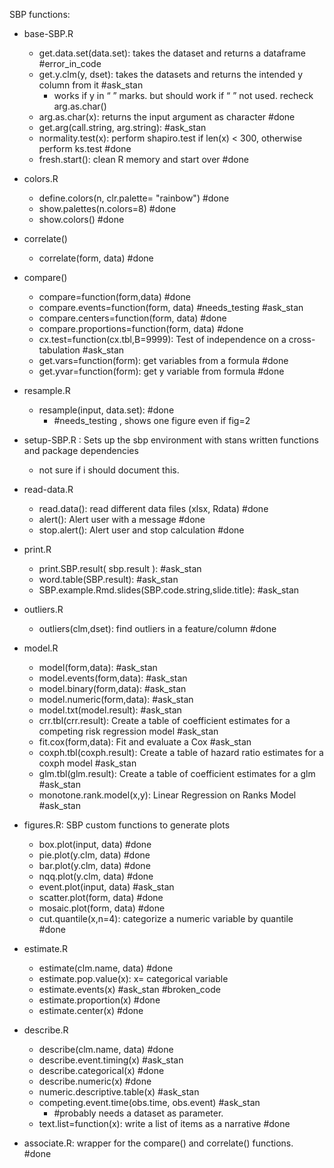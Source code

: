 SBP functions:

- base-SBP.R 
    - get.data.set(data.set): takes the dataset and returns a dataframe #error_in_code 
    - get.y.clm(y, dset): takes the datasets and returns the intended y column from it #ask_stan 
        - works if y in “ ” marks. but should work if “ ” not used. recheck arg.as.char() 
    - arg.as.char(x): returns the input argument as character #done 
    - get.arg(call.string, arg.string): #ask_stan 
    - normality.test(x): perform shapiro.test if len(x) < 300, otherwise perform ks.test #done 
    - fresh.start(): clean R memory and start over #done 

- colors.R 
    - define.colors(n, clr.palette= "rainbow") #done
    - show.palettes(n.colors=8) #done 
    - show.colors() #done 

- correlate()
    - correlate(form, data) #done 
- compare()
    - compare=function(form,data) #done 
    - compare.events=function(form, data) #needs_testing #ask_stan 
    - compare.centers=function(form, data) #done 
    - compare.proportions=function(form, data) #done 
    - cx.test=function(cx.tbl,B=9999): Test of independence on a cross-tabulation #ask_stan 
    - get.vars=function(form): get variables from a formula #done 
    - get.yvar=function(form): get y variable from formula #done 

- resample.R
    - resample(input, data.set): #done
        - #needs_testing , shows one figure even if fig=2  

- setup-SBP.R : Sets up the sbp environment with stans written functions and package dependencies
    - not sure if i should document this. 

- read-data.R 
    - read.data(): read different data files (xlsx, Rdata) #done 
    - alert(): Alert user with a message #done 
    - stop.alert(): Alert user and stop calculation #done 

- print.R 
    - print.SBP.result( sbp.result ): #ask_stan 
    - word.table(SBP.result): #ask_stan 
    - SBP.example.Rmd.slides(SBP.code.string,slide.title): #ask_stan 

- outliers.R
    - outliers(clm,dset): find outliers in a feature/column #done  

- model.R 
    - model(form,data): #ask_stan 
    - model.events(form,data): #ask_stan 
    - model.binary(form,data): #ask_stan 
    - model.numeric(form,data): #ask_stan 
    - model.txt(model.result): #ask_stan 
    - crr.tbl(crr.result): Create a table of coefficient estimates for a competing risk regression model #ask_stan 
    - fit.cox(form,data): Fit and evaluate a Cox #ask_stan 
    - coxph.tbl(coxph.result): Create a table of hazard ratio estimates for a coxph model #ask_stan 
    - glm.tbl(glm.result): Create a table of coefficient estimates for a glm #ask_stan 
    - monotone.rank.model(x,y): Linear Regression on Ranks Model #ask_stan 

- figures.R: SBP custom functions to generate plots
    - box.plot(input, data) #done 
    - pie.plot(y.clm, data) #done 
    - bar.plot(y.clm, data) #done 
    - nqq.plot(y.clm, data) #done 
    - event.plot(input, data) #ask_stan 
    - scatter.plot(form, data) #done 
    - mosaic.plot(form, data) #done 
    - cut.quantile(x,n=4): categorize a numeric variable by quantile #done 
- estimate.R 
    - estimate(clm.name, data) #done 
    - estimate.pop.value(x): x= categorical variable
    - estimate.events(x) #ask_stan #broken_code 
    - estimate.proportion(x) #done 
    - estimate.center(x) #done 
- describe.R 
    - describe(clm.name, data) #done 
    - describe.event.timing(x) #ask_stan 
    - describe.categorical(x) #done 
    - describe.numeric(x) #done 
    - numeric.descriptive.table(x) #ask_stan 
    - competing.event.time(obs.time, obs.event) #ask_stan 
        - #probably needs a dataset as parameter. 
    - text.list=function(x): write a list of items as a narrative #done

- associate.R: wrapper for the compare() and correlate() functions. #done 

